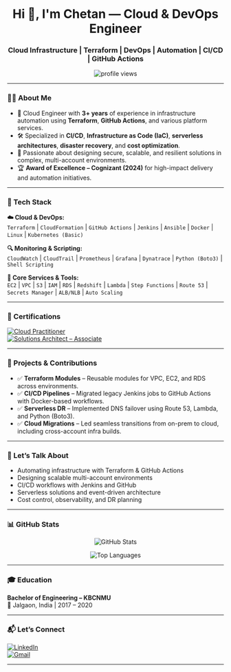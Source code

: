 <!-- Banner Section -->
<!-- <p align="center">
  <img src="https://github.com/Chetan2098/Chetan2098_/blob/main/banner.png" alt="banner" />
</p> -->

<h1 align="center">Hi 👋, I'm Chetan — Cloud & DevOps Engineer</h1>
<h3 align="center">Cloud Infrastructure | Terraform | DevOps | Automation | CI/CD | GitHub Actions</h3>

<p align="center">
  <img src="https://komarev.com/ghpvc/?username=Chetan2098&label=Profile%20views&color=0e75b6&style=flat" alt="profile views" />
</p>

---

### 👨‍💻 About Me

- 🚀 Cloud Engineer with **3+ years** of experience in infrastructure automation using **Terraform**, **GitHub Actions**, and various platform services.  
- 🛠️ Specialized in **CI/CD**, **Infrastructure as Code (IaC)**, **serverless architectures**, **disaster recovery**, and **cost optimization**.  
- 🔐 Passionate about designing secure, scalable, and resilient solutions in complex, multi-account environments.  
- 🏆 **Award of Excellence – Cognizant (2024)** for high-impact delivery and automation initiatives.

---

### 🧰 Tech Stack

**☁️ Cloud & DevOps:**  
`Terraform` | `CloudFormation` | `GitHub Actions` | `Jenkins` | `Ansible` | `Docker` | `Linux` | `Kubernetes (Basic)`

**🔍 Monitoring & Scripting:**  
`CloudWatch` | `CloudTrail` | `Prometheus` | `Grafana` | `Dynatrace` | `Python (Boto3)` | `Shell Scripting`

**🔧 Core Services & Tools:**  
`EC2` | `VPC` | `S3` | `IAM` | `RDS` | `Redshift` | `Lambda` | `Step Functions` | `Route 53` | `Secrets Manager` | `ALB/NLB` | `Auto Scaling`

---

### 🧩 Certifications

[![Cloud Practitioner](https://img.shields.io/badge/AWS-Cloud%20Practitioner-orange?style=for-the-badge&logo=amazon-aws)](https://www.credly.com/badges/1f7667db-7536-4e6d-96ab-18a4d89f5f73/public_url)  
[![Solutions Architect – Associate](https://img.shields.io/badge/AWS-Solutions%20Architect--Associate-blue?style=for-the-badge&logo=amazon-aws)](https://www.credly.com/badges/65d474bf-1c9b-4b6c-8dad-06262bacacdc/public_url)

---

### 🚀 Projects & Contributions

- ✅ **Terraform Modules** – Reusable modules for VPC, EC2, and RDS across environments.  
- ✅ **CI/CD Pipelines** – Migrated legacy Jenkins jobs to GitHub Actions with Docker-based workflows.  
- ✅ **Serverless DR** – Implemented DNS failover using Route 53, Lambda, and Python (Boto3).  
- ✅ **Cloud Migrations** – Led seamless transitions from on-prem to cloud, including cross-account infra builds.

---

### 💬 Let’s Talk About

- Automating infrastructure with Terraform & GitHub Actions  
- Designing scalable multi-account environments  
- CI/CD workflows with Jenkins and GitHub  
- Serverless solutions and event-driven architecture  
- Cost control, observability, and DR planning  

---

### 📊 GitHub Stats

<p align="center">
  <img src="https://github-readme-stats.vercel.app/api?username=Chetan2098&show_icons=true&theme=tokyonight" alt="GitHub Stats" />
</p>

<p align="center">
  <img src="https://github-readme-stats.vercel.app/api/top-langs/?username=Chetan2098&layout=compact&theme=tokyonight" alt="Top Languages" />
</p>

---

### 🎓 Education

**Bachelor of Engineering – KBCNMU**  
📍 Jalgaon, India | 2017 – 2020

---

### 📬 Let’s Connect

[![LinkedIn](https://img.shields.io/badge/LinkedIn-blue?style=flat&logo=linkedin)](https://www.linkedin.com/in/chetan-chopade-/)  
[![Gmail](https://img.shields.io/badge/Gmail-D14836?style=flat&logo=gmail&logoColor=white)](mailto:chetanchopade5@gmail.com)

---
